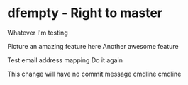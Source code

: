 # dfempty - Right to master

Whatever I'm testing

Picture an amazing feature here
Another awesome feature

Test email address mapping
Do it again

This change will have no commit message
cmdline 
cmdline 
